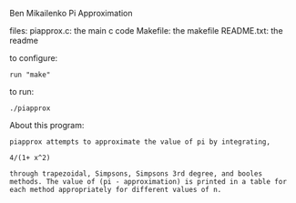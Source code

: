 Ben Mikailenko
Pi Approximation

files:
	piapprox.c: the main c code
	Makefile: the makefile
	README.txt: the readme

to configure:

	run "make"

to run:

	./piapprox

About this program:

	piapprox attempts to approximate the value of pi by integrating, 

	4/(1+ x^2) 

	through trapezoidal, Simpsons, Simpsons 3rd degree, and booles methods. The value of (pi - approximation) is printed in a table for each method appropriately for different values of n. 

